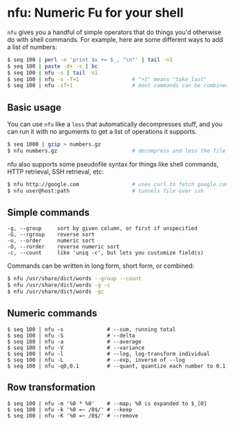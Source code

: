 # nfu: Numeric Fu for your shell
`nfu` gives you a handful of simple operators that do things you'd otherwise do
with shell commands. For example, here are some different ways to add a list of
numbers:

```sh
$ seq 100 | perl -e 'print $x += $_, "\n"' | tail -n1
$ seq 100 | paste -d+ -s | bc
$ seq 100 | nfu -s | tail -n1
$ seq 100 | nfu -s -T+1                 # "+1" means "take last"
$ seq 100 | nfu -sT+1                   # most commands can be combined
```

## Basic usage
You can use `nfu` like a `less` that automatically decompresses stuff, and you
can run it with no arguments to get a list of operations it supports.

```sh
$ seq 1000 | gzip > numbers.gz
$ nfu numbers.gz                        # decompress and less the file
```

nfu also supports some pseudofile syntax for things like shell commands, HTTP
retrieval, SSH retrieval, etc:

```sh
$ nfu http://google.com                 # uses curl to fetch google.com
$ nfu user@host:path                    # tunnels file over ssh
```

## Simple commands
```
-g, --group     sort by given column, or first if unspecified
-G, --rgroup    reverse sort
-o, --order     numeric sort
-O, --rorder    reverse numeric sort
-c, --count     like 'uniq -c', but lets you customize field(s)
```

Commands can be written in long form, short form, or combined:

```sh
$ nfu /usr/share/dict/words --group --count
$ nfu /usr/share/dict/words -g -c
$ nfu /usr/share/dict/words -gc
```

## Numeric commands
```
$ seq 100 | nfu -s              # --sum, running total
$ seq 100 | nfu -S              # --delta
$ seq 100 | nfu -a              # --average
$ seq 100 | nfu -V              # --variance
$ seq 100 | nfu -l              # --log, log-transform individual
$ seq 100 | nfu -L              # --exp, inverse of --log
$ seq 100 | nfu -q0,0.1         # --quant, quantize each number to 0.1
```

## Row transformation
```
$ seq 100 | nfu -m '%0 * %0'    # --map; %0 is expanded to $_[0]
$ seq 100 | nfu -k '%0 =~ /0$/' # --keep
$ seq 100 | nfu -K '%0 =~ /0$/' # --remove
```
